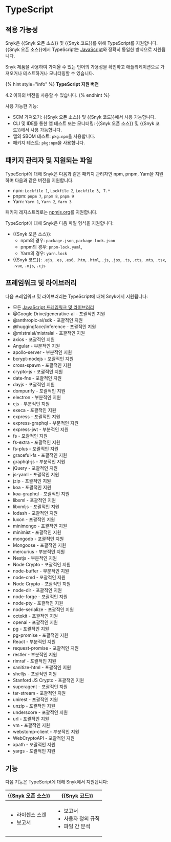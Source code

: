 # TypeScript

## 적용 가능성

Snyk은 {{Snyk 오픈 소스}} 및 {{Snyk 코드}}를 위해 TypeScript를 지원합니다. {{Snyk 오픈 소스}}에서 TypeScript는 [JavaScript](javascript/javascript-for-open-source.md)와 정확히 동일한 방식으로 지원됩니다.

Snyk 제품을 사용하여 가져올 수 있는 언어의 가용성을 확인하고 애플리케이션으로 가져오거나 테스트하거나 모니터링할 수 있습니다.&#x20;

{% hint style="info" %}
**TypeScript 지원 버전**

4.2 이하의 버전을 사용할 수 있습니다.
{% endhint %}

사용 가능한 기능:

- SCM 가져오기: {{Snyk 오픈 소스}} 및 {{Snyk 코드}}에서 사용 가능합니다.
- CLI 및 IDE를 통한 앱 테스트 또는 모니터링: {{Snyk 오픈 소스}} 및 {{Snyk 코드}}에서 사용 가능합니다.
- 앱의 SBOM 테스트: `pkg:npm`을 사용합니다.&#x20;
- 패키지 테스트: `pkg:npm`을 사용합니다.

## 패키지 관리자 및 지원되는 파일

TypeScript에 대해 Snyk은 다음과 같은 패키지 관리자인 npm, pnpm, Yarn을 지원하며 다음과 같은 버전을 지원합니다.&#x20;

- npm: `Lockfile 1`, `Lockfile 2`, `Lockfile 3, 7.*`&#x20;
- pnpm: `pnpm 7`, `pnpm 8`, `pnpm 9`&#x20;
- Yarn: `Yarn 1`, `Yarn 2`, `Yarn 3`

패키지 레지스트리로는 [npmjs.org](https://www.npmjs.org/)를 지원합니다.

TypeScript에 대해 Snyk은 다음 파일 형식을 지원합니다:

- {{Snyk 오픈 소스}}:&#x20;
  - npm의 경우: `package.json`, `package-lock.json`
  - pnpm의 경우: `pnpm-lock.yaml`,&#x20;
  - Yarn의 경우: `yarn.lock`
- {{Snyk 코드}}: `.ejs`, `.es`, `.es6`, `.htm`, `.html`, `.js`, `.jsx`, `.ts`, `.cts`, `.mts`, `.tsx`, `.vue`, `.mjs`, `.cjs`

## 프레임워크 및 라이브러리

다음 프레임워크 및 라이브러리는 TypeScript에 대해 Snyk에서 지원됩니다:&#x20;

- 모든 [JavaScript 프레임워크 및 라이브러리](javascript/#frameworks-and-libraries)
- @Google Drive/generative-ai - 포괄적인 지원&#x20;
- @anthropic-ai/sdk - 포괄적인 지원&#x20;
- @huggingface/inference - 포괄적인 지원&#x20;
- @mistralai/mistralai - 포괄적인 지원&#x20;
- axios - 포괄적인 지원&#x20;
- Angular - 부분적인 지원&#x20;
- apollo-server - 부분적인 지원&#x20;
- bcrypt-nodejs - 포괄적인 지원&#x20;
- cross-spawn - 포괄적인 지원&#x20;
- crypto-js - 포괄적인 지원&#x20;
- date-fns - 포괄적인 지원&#x20;
- dayjs - 포괄적인 지원&#x20;
- dompurify - 포괄적인 지원&#x20;
- electron - 부분적인 지원&#x20;
- ejs - 부분적인 지원&#x20;
- execa - 포괄적인 지원&#x20;
- express - 포괄적인 지원&#x20;
- express-graphql - 부분적인 지원&#x20;
- express-jwt - 부분적인 지원&#x20;
- fs - 포괄적인 지원&#x20;
- fs-extra - 포괄적인 지원&#x20;
- fs-plus - 포괄적인 지원&#x20;
- graceful-fs - 포괄적인 지원&#x20;
- graphql-js - 부분적인 지원&#x20;
- jQuery - 포괄적인 지원&#x20;
- js-yaml - 포괄적인 지원&#x20;
- jzip - 포괄적인 지원&#x20;
- koa - 포괄적인 지원&#x20;
- koa-graphql - 포괄적인 지원&#x20;
- libxml - 포괄적인 지원&#x20;
- libxmljs - 포괄적인 지원&#x20;
- lodash - 포괄적인 지원&#x20;
- luxon - 포괄적인 지원&#x20;
- minimongo - 포괄적인 지원&#x20;
- minimist - 포괄적인 지원&#x20;
- mongodb - 포괄적인 지원&#x20;
- Mongoose - 포괄적인 지원&#x20;
- mercurius - 부분적인 지원&#x20;
- Nestjs - 부분적인 지원&#x20;
- Node Crypto - 포괄적인 지원&#x20;
- node-buffer - 부분적인 지원&#x20;
- node-cmd - 포괄적인 지원&#x20;
- Node Crypto - 포괄적인 지원&#x20;
- node-dir - 포괄적인 지원&#x20;
- node-forge - 포괄적인 지원&#x20;
- node-pty - 포괄적인 지원&#x20;
- node-serialize - 포괄적인 지원&#x20;
- octokit - 포괄적인 지원&#x20;
- openai - 포괄적인 지원&#x20;
- pg - 포괄적인 지원&#x20;
- pg-promise - 포괄적인 지원&#x20;
- React - 부분적인 지원&#x20;
- request-promise - 포괄적인 지원&#x20;
- restler - 부분적인 지원&#x20;
- rimraf - 포괄적인 지원&#x20;
- sanitize-html - 포괄적인 지원&#x20;
- shelljs - 포괄적인 지원&#x20;
- Stanford JS Crypto - 포괄적인 지원&#x20;
- superagent - 포괄적인 지원&#x20;
- tar-stream - 포괄적인 지원&#x20;
- unirest - 포괄적인 지원&#x20;
- unzip - 포괄적인 지원&#x20;
- underscore - 포괄적인 지원&#x20;
- url - 포괄적인 지원&#x20;
- vm - 포괄적인 지원&#x20;
- webstomp-client - 부분적인 지원&#x20;
- WebCryptoAPI - 포괄적인 지원&#x20;
- xpath - 포괄적인 지원&#x20;
- yargs - 포괄적인 지원

## 기능

다음 기능은 TypeScript에 대해 Snyk에서 지원됩니다:

| {{Snyk 오픈 소스}}                                    | {{Snyk 코드}}                                                                 |
| --------------------------------------------------- | ------------------------------------------------------------------------- |
| <ul><li>라이센스 스캔 </li><li>보고서</li></ul> | <ul><li>보고서</li><li>사용자 정의 규칙</li><li>파일 간 분석</li></ul> |